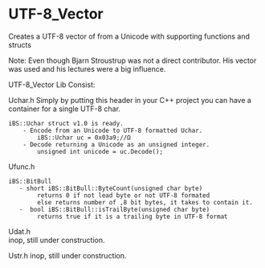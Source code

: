 # UTF-8_Vector
Creates a UTF-8 vector of <unsigned char> from a Unicode with supporting functions and structs 

Note: Even though Bjarn Stroustrup was not a direct contributor.  His vector was used and his lectures were a big influence.

UTF-8_Vector Lib Consist:


Uchar.h
    Simply by putting this header in your C++ project you can have a 
        container for a single UTF-8 char.

    iBS::Uchar struct v1.0 is ready.
        - Encode from an Unicode to UTF-8 formatted Uchar.
            iBS::Uchar uc = 0x03a9;//Ω    
        - Decode returning a Unicode as an unsigned integer.
            unsigned int unicode = uc.Decode();   

Ufunc.h 
    
    iBS::BitBull
       - short iBS::BitBull::ByteCount(unsigned char byte) 
            returns 0 if not lead byte or not UTF-8 formated 
            else returns number of ,8 bit bytes, it takes to contain it. 
       -  bool iBS::BitBull::isTrailByte(unsigned char byte) 
            returns true if it is a trailing byte in UTF-8 format   

Udat.h  
    inop, still under construction.

Ustr.h
    inop, still under construction.
